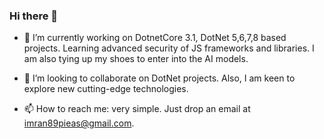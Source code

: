 ### Hi there 👋
- 🔭 I’m currently working on DotnetCore 3.1, DotNet 5,6,7,8 based projects. Learning advanced security of JS frameworks and libraries. I am also tying up my shoes to enter into the AI models.

- 👯 I’m looking to collaborate on DotNet projects. Also, I am keen to explore new cutting-edge technologies.

- 📫 How to reach me: very simple. Just drop an email at imran89pieas@gmail.com.
<!--
**imranmani89/imranmani89** is a ✨ _special_ ✨ repository because its `README.md` (this file) appears on your GitHub profile.

Here are some ideas to get you started:

- 🔭 I’m currently working on ...
- 🌱 I’m currently learning ...
- 👯 I’m looking to collaborate on ...
- 🤔 I’m looking for help with ...
- 💬 Ask me about ...
- 📫 How to reach me: ...
- 😄 Pronouns: ...
- ⚡ Fun fact: ...
-->
